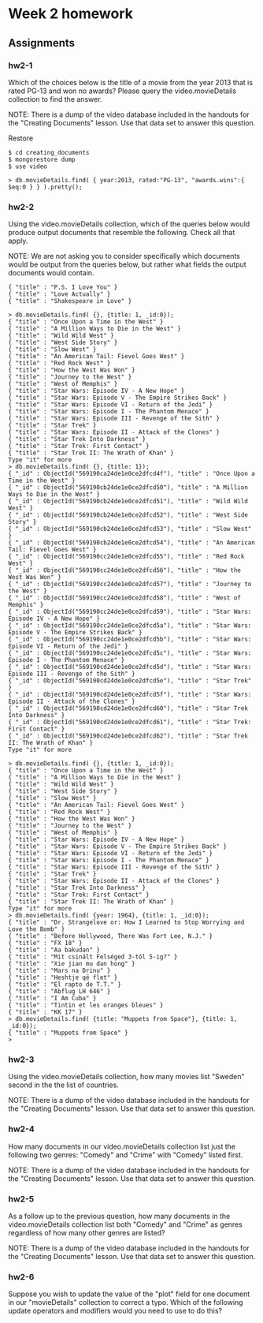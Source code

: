 # Week 2 homework 
## Assignments

### hw2-1

Which of the choices below is the title of a movie from the year 2013 that is rated PG-13 and won no awards? Please query the video.movieDetails collection to find the answer.

NOTE: There is a dump of the video database included in the handouts for the "Creating Documents" lesson. Use that data set to answer this question.

Restore 

```
$ cd creating_documents
$ mongorestore dump
$ use video
```

```
> db.movieDetails.find( { year:2013, rated:"PG-13", "awards.wins":{ $eq:0 } } ).pretty();
```

### hw2-2

Using the video.movieDetails collection, which of the queries below would produce output documents that resemble the following. Check all that apply.

NOTE: We are not asking you to consider specifically which documents would be output from the queries below, but rather what fields the output documents would contain.

```
{ "title" : "P.S. I Love You" }
{ "title" : "Love Actually" }
{ "title" : "Shakespeare in Love" }
```
```
> db.movieDetails.find( {}, {title: 1, _id:0});
{ "title" : "Once Upon a Time in the West" }
{ "title" : "A Million Ways to Die in the West" }
{ "title" : "Wild Wild West" }
{ "title" : "West Side Story" }
{ "title" : "Slow West" }
{ "title" : "An American Tail: Fievel Goes West" }
{ "title" : "Red Rock West" }
{ "title" : "How the West Was Won" }
{ "title" : "Journey to the West" }
{ "title" : "West of Memphis" }
{ "title" : "Star Wars: Episode IV - A New Hope" }
{ "title" : "Star Wars: Episode V - The Empire Strikes Back" }
{ "title" : "Star Wars: Episode VI - Return of the Jedi" }
{ "title" : "Star Wars: Episode I - The Phantom Menace" }
{ "title" : "Star Wars: Episode III - Revenge of the Sith" }
{ "title" : "Star Trek" }
{ "title" : "Star Wars: Episode II - Attack of the Clones" }
{ "title" : "Star Trek Into Darkness" }
{ "title" : "Star Trek: First Contact" }
{ "title" : "Star Trek II: The Wrath of Khan" }
Type "it" for more
> db.movieDetails.find( {}, {title: 1});
{ "_id" : ObjectId("569190ca24de1e0ce2dfcd4f"), "title" : "Once Upon a Time in the West" }
{ "_id" : ObjectId("569190cb24de1e0ce2dfcd50"), "title" : "A Million Ways to Die in the West" }
{ "_id" : ObjectId("569190cb24de1e0ce2dfcd51"), "title" : "Wild Wild West" }
{ "_id" : ObjectId("569190cb24de1e0ce2dfcd52"), "title" : "West Side Story" }
{ "_id" : ObjectId("569190cb24de1e0ce2dfcd53"), "title" : "Slow West" }
{ "_id" : ObjectId("569190cb24de1e0ce2dfcd54"), "title" : "An American Tail: Fievel Goes West" }
{ "_id" : ObjectId("569190cc24de1e0ce2dfcd55"), "title" : "Red Rock West" }
{ "_id" : ObjectId("569190cc24de1e0ce2dfcd56"), "title" : "How the West Was Won" }
{ "_id" : ObjectId("569190cc24de1e0ce2dfcd57"), "title" : "Journey to the West" }
{ "_id" : ObjectId("569190cc24de1e0ce2dfcd58"), "title" : "West of Memphis" }
{ "_id" : ObjectId("569190cc24de1e0ce2dfcd59"), "title" : "Star Wars: Episode IV - A New Hope" }
{ "_id" : ObjectId("569190cc24de1e0ce2dfcd5a"), "title" : "Star Wars: Episode V - The Empire Strikes Back" }
{ "_id" : ObjectId("569190cc24de1e0ce2dfcd5b"), "title" : "Star Wars: Episode VI - Return of the Jedi" }
{ "_id" : ObjectId("569190cc24de1e0ce2dfcd5c"), "title" : "Star Wars: Episode I - The Phantom Menace" }
{ "_id" : ObjectId("569190cd24de1e0ce2dfcd5d"), "title" : "Star Wars: Episode III - Revenge of the Sith" }
{ "_id" : ObjectId("569190cd24de1e0ce2dfcd5e"), "title" : "Star Trek" }
{ "_id" : ObjectId("569190cd24de1e0ce2dfcd5f"), "title" : "Star Wars: Episode II - Attack of the Clones" }
{ "_id" : ObjectId("569190cd24de1e0ce2dfcd60"), "title" : "Star Trek Into Darkness" }
{ "_id" : ObjectId("569190cd24de1e0ce2dfcd61"), "title" : "Star Trek: First Contact" }
{ "_id" : ObjectId("569190cd24de1e0ce2dfcd62"), "title" : "Star Trek II: The Wrath of Khan" }
Type "it" for more

> db.movieDetails.find( {}, {title: 1, _id:0});
{ "title" : "Once Upon a Time in the West" }
{ "title" : "A Million Ways to Die in the West" }
{ "title" : "Wild Wild West" }
{ "title" : "West Side Story" }
{ "title" : "Slow West" }
{ "title" : "An American Tail: Fievel Goes West" }
{ "title" : "Red Rock West" }
{ "title" : "How the West Was Won" }
{ "title" : "Journey to the West" }
{ "title" : "West of Memphis" }
{ "title" : "Star Wars: Episode IV - A New Hope" }
{ "title" : "Star Wars: Episode V - The Empire Strikes Back" }
{ "title" : "Star Wars: Episode VI - Return of the Jedi" }
{ "title" : "Star Wars: Episode I - The Phantom Menace" }
{ "title" : "Star Wars: Episode III - Revenge of the Sith" }
{ "title" : "Star Trek" }
{ "title" : "Star Wars: Episode II - Attack of the Clones" }
{ "title" : "Star Trek Into Darkness" }
{ "title" : "Star Trek: First Contact" }
{ "title" : "Star Trek II: The Wrath of Khan" }
Type "it" for more
> db.movieDetails.find( {year: 1964}, {title: 1, _id:0});
{ "title" : "Dr. Strangelove or: How I Learned to Stop Worrying and Love the Bomb" }
{ "title" : "Before Hollywood, There Was Fort Lee, N.J." }
{ "title" : "FX 18" }
{ "title" : "Aa bakudan" }
{ "title" : "Mit csinált Felséged 3-tól 5-ig?" }
{ "title" : "Xie jian mu dan hong" }
{ "title" : "Mars na Drinu" }
{ "title" : "Heshtje që flet" }
{ "title" : "El rapto de T.T." }
{ "title" : "Abflug LH 646" }
{ "title" : "I Am Cuba" }
{ "title" : "Tintin et les oranges bleues" }
{ "title" : "KK 17" }
> db.movieDetails.find( {title: "Muppets from Space"}, {title: 1, _id:0});
{ "title" : "Muppets from Space" }
> 
```

### hw2-3

Using the video.movieDetails collection, how many movies list "Sweden" second in the the list of countries.

NOTE: There is a dump of the video database included in the handouts for the "Creating Documents" lesson. Use that data set to answer this question.

### hw2-4

How many documents in our video.movieDetails collection list just the following two genres: "Comedy" and "Crime" with "Comedy" listed first.

NOTE: There is a dump of the video database included in the handouts for the "Creating Documents" lesson. Use that data set to answer this question.

### hw2-5

As a follow up to the previous question, how many documents in the video.movieDetails collection list both "Comedy" and "Crime" as genres regardless of how many other genres are listed?

NOTE: There is a dump of the video database included in the handouts for the "Creating Documents" lesson. Use that data set to answer this question.

### hw2-6

Suppose you wish to update the value of the "plot" field for one document in our "movieDetails" collection to correct a typo. Which of the following update operators and modifiers would you need to use to do this?
